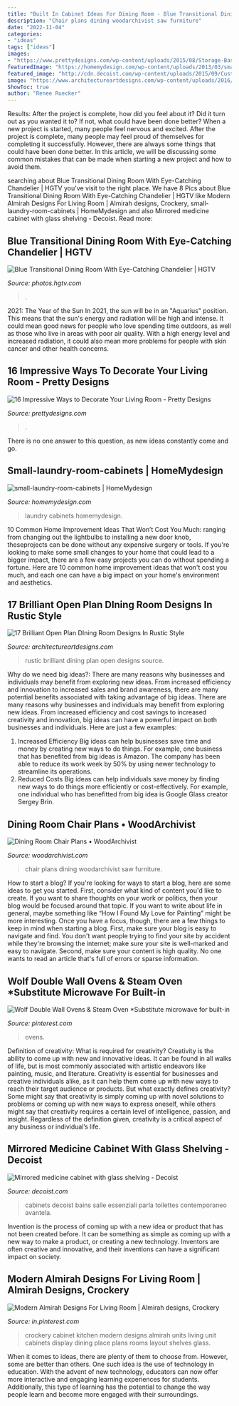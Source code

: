 ```yaml
---
title: "Built In Cabinet Ideas For Dining Room - Blue Transitional Dining Room With Eye-catching Chandelier"
description: "Chair plans dining woodarchivist saw furniture"
date: "2022-11-04"
categories:
- "ideas"
tags: ["ideas"]
images:
- "https://www.prettydesigns.com/wp-content/uploads/2015/08/Storage-Baskets.jpg"
featuredImage: "https://homemydesign.com/wp-content/uploads/2013/03/small-laundry-room-cabinets.jpg"
featured_image: "http://cdn.decoist.com/wp-content/uploads/2015/09/Custom0designed-built-in-medicine-cabinet-600x838.jpg"
image: "https://www.architectureartdesigns.com/wp-content/uploads/2016/04/11-36-630x473.jpg"
ShowToc: true
author: "Renee Ruecker"
---
```



Results: After the project is complete, how did you feel about it? Did it turn out as you wanted it to? If not, what could have been done better?
When a new project is started, many people feel nervous and excited. After the project is complete, many people may feel proud of themselves for completing it successfully. However, there are always some things that could have been done better. In this article, we will be discussing some common mistakes that can be made when starting a new project and how to avoid them.

	

		
searching about Blue Transitional Dining Room With Eye-Catching Chandelier | HGTV you've visit to the right place. We have 8 Pics about Blue Transitional Dining Room With Eye-Catching Chandelier | HGTV like Modern Almirah Designs For Living Room | Almirah designs, Crockery, small-laundry-room-cabinets | HomeMydesign and also Mirrored medicine cabinet with glass shelving - Decoist. Read more:
		
    
## Blue Transitional Dining Room With Eye-Catching Chandelier | HGTV

<img loading=lazy src="https://hgtvhome.sndimg.com/content/dam/images/hgtv/fullset/2014/10/21/1/Red-Egg-Design-Group_Windgate-Ranch-dining-room.jpg.rend.hgtvcom.616.924.suffix/1413898638185.jpeg" onerror="this.onerror=null;this.src='https://tse3.mm.bing.net/th?id=OIP.NF_L528YW0RKs7D_zW3YbQHaLH&amp;pid=15.1';" alt="Blue Transitional Dining Room With Eye-Catching Chandelier | HGTV">

_Source: photos.hgtv.com_

>. 

	

2021: The Year of the Sun
In 2021, the sun will be in an "Aquarius" position. This means that the sun's energy and radiation will be high and intense. It could mean good news for people who love spending time outdoors, as well as those who live in areas with poor air quality. With a high energy level and increased radiation, it could also mean more problems for people with skin cancer and other health concerns.

    
## 16 Impressive Ways To Decorate Your Living Room - Pretty Designs

<img loading=lazy src="https://www.prettydesigns.com/wp-content/uploads/2015/08/Storage-Baskets.jpg" onerror="this.onerror=null;this.src='https://tse4.mm.bing.net/th?id=OIP.Mc2y8guFc791Ore-B5_mGAHaJ3&amp;pid=15.1';" alt="16 Impressive Ways to Decorate Your Living Room - Pretty Designs">

_Source: prettydesigns.com_

>. 

	

There is no one answer to this question, as new ideas constantly come and go.

    
## Small-laundry-room-cabinets | HomeMydesign

<img loading=lazy src="https://homemydesign.com/wp-content/uploads/2013/03/small-laundry-room-cabinets.jpg" onerror="this.onerror=null;this.src='https://tse1.mm.bing.net/th?id=OIP.F4t3SKeWU7R-D-QWue0-ngHaLH&amp;pid=15.1';" alt="small-laundry-room-cabinets | HomeMydesign">

_Source: homemydesign.com_

>laundry cabinets homemydesign. 

	

10 Common Home Improvement Ideas That Won’t Cost You Much: ranging from changing out the lightbulbs to installing a new door knob, theseprojects can be done without any expensive surgery or tools.
If you're looking to make some small changes to your home that could lead to a bigger impact, there are a few easy projects you can do without spending a fortune. Here are 10 common home improvement ideas that won't cost you much, and each one can have a big impact on your home's environment and aesthetics.

    
## 17 Brilliant Open Plan DIning Room Designs In Rustic Style

<img loading=lazy src="https://www.architectureartdesigns.com/wp-content/uploads/2016/04/11-36-630x473.jpg" onerror="this.onerror=null;this.src='https://tse1.mm.bing.net/th?id=OIP.DoVvyR2Z1YVOLF5yuaMpKgHaFj&amp;pid=15.1';" alt="17 Brilliant Open Plan DIning Room Designs In Rustic Style">

_Source: architectureartdesigns.com_

>rustic brilliant dining plan open designs source. 

	

Why do we need big ideas?: There are many reasons why businesses and individuals may benefit from exploring new ideas. From increased efficiency and innovation to increased sales and brand awareness, there are many potential benefits associated with taking advantage of big ideas.
There are many reasons why businesses and individuals may benefit from exploring new ideas. From increased efficiency and cost savings to increased creativity and innovation, big ideas can have a powerful impact on both businesses and individuals. Here are just a few examples:
1. Increased Efficiency
Big ideas can help businesses save time and money by creating new ways to do things. For example, one business that has benefited from big ideas is Amazon. The company has been able to reduce its work week by 50% by using newer technology to streamline its operations.
2. Reduced Costs
Big ideas can help individuals save money by finding new ways to do things more efficiently or cost-effectively. For example, one individual who has benefitted from big idea is Google Glass creator Sergey Brin.

    
## Dining Room Chair Plans • WoodArchivist

<img loading=lazy src="http://woodarchivist.com/wp-content/uploads/2017/06/3646-Dining-Room-Chair-Plans-4.jpg" onerror="this.onerror=null;this.src='https://tse2.mm.bing.net/th?id=OIP.nP4kYQ2z_6s-iwxF0nSmUAHaKi&amp;pid=15.1';" alt="Dining Room Chair Plans • WoodArchivist">

_Source: woodarchivist.com_

>chair plans dining woodarchivist saw furniture. 

	

How to start a blog?
If you're looking for ways to start a blog, here are some ideas to get you started. First, consider what kind of content you'd like to create. If you want to share thoughts on your work or politics, then your blog would be focused around that topic. If you want to write about life in general, maybe something like “How I Found My Love for Painting” might be more interesting. Once you have a focus, though, there are a few things to keep in mind when starting a blog. First, make sure your blog is easy to navigate and find. You don't want people trying to find your site by accident while they're browsing the internet; make sure your site is well-marked and easy to navigate. Second, make sure your content is high quality. No one wants to read an article that's full of errors or sparse information.

    
## Wolf Double Wall Ovens &amp; Steam Oven *Substitute Microwave For Built-in

<img loading=lazy src="https://i.pinimg.com/736x/31/e9/eb/31e9eb2917b3f70f9793b7544cbee6f5.jpg" onerror="this.onerror=null;this.src='https://tse2.mm.bing.net/th?id=OIP.F5xu33cQqBHsEqLICVnpLQHaJ3&amp;pid=15.1';" alt="Wolf Double Wall Ovens &amp; Steam Oven *Substitute microwave for built-in">

_Source: pinterest.com_

>ovens. 

	

Definition of creativity: What is required for creativity?
Creativity is the ability to come up with new and innovative ideas. It can be found in all walks of life, but is most commonly associated with artistic endeavors like painting, music, and literature. Creativity is essential for businesses and creative individuals alike, as it can help them come up with new ways to reach their target audience or products. But what exactly defines creativity? Some might say that creativity is simply coming up with novel solutions to problems or coming up with new ways to express oneself, while others might say that creativity requires a certain level of intelligence, passion, and insight. Regardless of the definition given, creativity is a critical aspect of any business or individual’s life.

    
## Mirrored Medicine Cabinet With Glass Shelving - Decoist

<img loading=lazy src="http://cdn.decoist.com/wp-content/uploads/2015/09/Custom0designed-built-in-medicine-cabinet-600x838.jpg" onerror="this.onerror=null;this.src='https://tse4.mm.bing.net/th?id=OIP.q_-YgIwYS0RLZaSgviCLQgHaKW&amp;pid=15.1';" alt="Mirrored medicine cabinet with glass shelving - Decoist">

_Source: decoist.com_

>cabinets decoist bains salle essenziali parla toilettes contemporaneo avantela. 

	

Invention is the process of coming up with a new idea or product that has not been created before. It can be something as simple as coming up with a new way to make a product, or creating a new technology. Inventors are often creative and innovative, and their inventions can have a significant impact on society.

    
## Modern Almirah Designs For Living Room | Almirah Designs, Crockery

<img loading=lazy src="https://i.pinimg.com/736x/c1/c3/fa/c1c3fa664a2f1c31caef4dc820eeb438.jpg" onerror="this.onerror=null;this.src='https://tse1.mm.bing.net/th?id=OIP.dxCDgL6ciqYDfSAAN-KlfAHaJ4&amp;pid=15.1';" alt="Modern Almirah Designs For Living Room | Almirah designs, Crockery">

_Source: in.pinterest.com_

>crockery cabinet kitchen modern designs almirah units living unit cabinets display dining place plans rooms layout shelves glass. 

	

When it comes to ideas, there are plenty of them to choose from. However, some are better than others. One such idea is the use of technology in education. With the advent of new technology, educators can now offer more interactive and engaging learning experiences for students. Additionally, this type of learning has the potential to change the way people learn and become more engaged with their surroundings.

